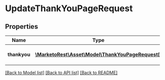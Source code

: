 # UpdateThankYouPageRequest

## Properties
Name | Type | Description | Notes
------------ | ------------- | ------------- | -------------
**thankyou** | [**\MarketoRest\Asset\Model\ThankYouPageRequest[]**](ThankYouPageRequest.md) | JSON array of followup rules | [optional] 

[[Back to Model list]](../README.md#documentation-for-models) [[Back to API list]](../README.md#documentation-for-api-endpoints) [[Back to README]](../README.md)


